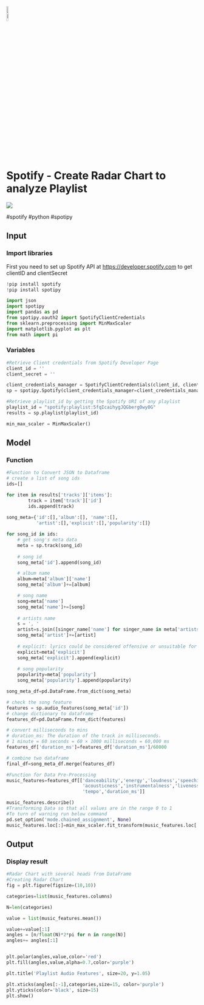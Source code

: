 <img width="10%" alt="Naas" src="https://landen.imgix.net/jtci2pxwjczr/assets/5ice39g4.png?w=160"/>

# Spotify - Create Radar Chart to analyze Playlist
<a href="https://app.naas.ai/user-redirect/naas/downloader?url=https://raw.githubusercontent.com/jupyter-naas/awesome-notebooks/master/Spotify/Spotify_Create_Radar_Chart_to_analyze_Playlist.ipynb" target="_parent"><img src="https://naasai-public.s3.eu-west-3.amazonaws.com/open_in_naas.svg"/></a>

#spotify #python #spotipy

## Input

### Import libraries

First you need to set up Spotify API at https://developer.spotify.com to get clientID and clientSecret


```python
!pip install spotify
!pip install spotipy
```


```python
import json
import spotipy
import pandas as pd
from spotipy.oauth2 import SpotifyClientCredentials
from sklearn.preprocessing import MinMaxScaler
import matplotlib.pyplot as plt
from math import pi
```

### Variables


```python
#Retrieve Client credentials from Spotify Developer Page
client_id = ''
client_secret = ''

client_credentials_manager = SpotifyClientCredentials(client_id, client_secret)
sp = spotipy.Spotify(client_credentials_manager=client_credentials_manager)

#Retrieve playlist_id by getting the Spotify URI of any playlist
playlist_id = "spotify:playlist:5fqIcaihygJQGberg0wy0G"
results = sp.playlist(playlist_id)

min_max_scaler = MinMaxScaler()
```

## Model

### Function


```python
#Function to Convert JSON to Dataframe
# create a list of song ids
ids=[]

for item in results['tracks']['items']:
        track = item['track']['id']
        ids.append(track)
        
song_meta={'id':[],'album':[], 'name':[], 
           'artist':[],'explicit':[],'popularity':[]}

for song_id in ids:
    # get song's meta data
    meta = sp.track(song_id)
    
    # song id
    song_meta['id'].append(song_id)

    # album name
    album=meta['album']['name']
    song_meta['album']+=[album]

    # song name
    song=meta['name']
    song_meta['name']+=[song]
    
    # artists name
    s = ', '
    artist=s.join([singer_name['name'] for singer_name in meta['artists']])
    song_meta['artist']+=[artist]
    
    # explicit: lyrics could be considered offensive or unsuitable for children
    explicit=meta['explicit']
    song_meta['explicit'].append(explicit)
    
    # song popularity
    popularity=meta['popularity']
    song_meta['popularity'].append(popularity)

song_meta_df=pd.DataFrame.from_dict(song_meta)

# check the song feature
features = sp.audio_features(song_meta['id'])
# change dictionary to dataframe
features_df=pd.DataFrame.from_dict(features)

# convert milliseconds to mins
# duration_ms: The duration of the track in milliseconds.
# 1 minute = 60 seconds = 60 × 1000 milliseconds = 60,000 ms
features_df['duration_ms']=features_df['duration_ms']/60000

# combine two dataframe
final_df=song_meta_df.merge(features_df)
```


```python
#Function for Data Pre-Processing
music_features=features_df[['danceability','energy','loudness','speechiness',
                            'acousticness','instrumentalness','liveness','valence',
                            'tempo','duration_ms']]

music_features.describe()
#Transforming Data so that all values are in the range 0 to 1
#To turn of warning run below command
pd.set_option('mode.chained_assignment', None)
music_features.loc[:]=min_max_scaler.fit_transform(music_features.loc[:])
```

## Output

### Display result


```python
#Radar Chart with several heads from DataFrame
#Creating Radar Chart
fig = plt.figure(figsize=(10,10))

categories=list(music_features.columns)

N=len(categories)

value = list(music_features.mean())

value+=value[:1]
angles = [n/float(N)*2*pi for n in range(N)]
angles+= angles[:1]


plt.polar(angles,value,color='red')
plt.fill(angles,value,alpha=0.7,color='purple')

plt.title('Playlist Audio Features', size=20, y=1.05)

plt.xticks(angles[:-1],categories,size=15, color='purple')
plt.yticks(color='black', size=15)
plt.show()
```


```python

```
